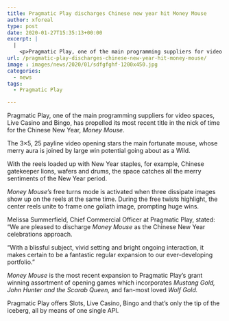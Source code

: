 ```yaml
---
title: Pragmatic Play discharges Chinese new year hit Money Mouse
author: xforeal 
type: post
date: 2020-01-27T15:35:13+00:00
excerpt: |
  |
    <p>Pragmatic Play, one of the main programming suppliers for video openings, Live Casino and Bingo, has propelled its most recent title without a moment to spare for the Chinese New Year, Money Mouse </p>
url: /pragmatic-play-discharges-chinese-new-year-hit-money-mouse/
image : images/news/2020/01/sdfgfghf-1200x450.jpg
categories:
  - news
tags:
  - Pragmatic Play

---
```

Pragmatic Play, one of the main programming suppliers for video spaces, Live Casino and Bingo, has propelled its most recent title in the nick of time for the Chinese New Year, _Money Mouse_.

The 3×5, 25 payline video opening stars the main fortunate mouse, whose merry aura is joined by large win potential going about as a Wild.

With the reels loaded up with New Year staples, for example, Chinese gatekeeper lions, wafers and drums, the space catches all the merry sentiments of the New Year period.

_Money Mouse’s_ free turns mode is activated when three dissipate images show up on the reels at the same time. During the free twists highlight, the center reels unite to frame one goliath image, prompting huge wins.

Melissa Summerfield, Chief Commercial Officer at Pragmatic Play, stated: “We are pleased to discharge _Money Mouse_ as the Chinese New Year celebrations approach.

“With a blissful subject, vivid setting and bright ongoing interaction, it makes certain to be a fantastic regular expansion to our ever-developing portfolio.”

_Money Mouse_ is the most recent expansion to Pragmatic Play’s grant winning assortment of opening games which incorporates _Mustang Gold, John Hunter and the Scarab Queen,_ and fan-most loved _Wolf Gold._ 

Pragmatic Play offers Slots, Live Casino, Bingo and that’s only the tip of the iceberg, all by means of one single API.